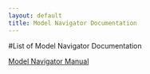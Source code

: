 ```yaml
---
layout: default
title: Model Navigator Documentation
---
```


#List of Model Navigator Documentation

[Model Navigator Manual](model_navigator.md)